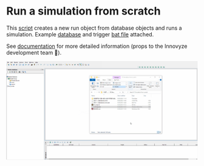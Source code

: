 # Run a simulation from scratch
This [script](EX_script.rb) creates a new run object from database objects and runs a simulation. Example [database](database.zip) and trigger [bat file](exchange.bat) attached.

See [documentation](DOCUMENTATION.md) for more detailed information (props to the Innovyze development team 🙏).

![](gif001.gif)